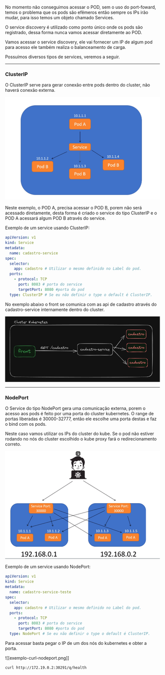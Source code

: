 No momento não conseguimos acessar o POD, sem o uso do port-foward, temos o problema que os pods são efêmeros então sempre os IPs irão mudar, para isso temos um objeto chamado Services.

O service discovery é utilizado  como ponto único onde os pods são registrado, dessa forma nunca vamos acessar diretamente ao POD.

Vamos acessar o service discovery, ele vai fornecer um IP de algum pod para acesso ele também realiza o balanceamento de carga.

Possuímos diversos tipos de services, veremos a seguir.

---
### **ClusterIP**

O ClusterIP serve para gerar conexão entre pods dentro do cluster, não haverá conexão externa.

![](../imagens/service-clusterip.png)

Neste exemplo, o POD A, precisa acessar o POD B, porem não será acessado diretamente, desta forma é criado o service do tipo ClusterIP e o POD A acessará algum POD B através do service.

Exemplo de um service usando ClusterIP:

```yml
apiVersion: v1
kind: Service
metadata:
  name: cadastro-service
spec:
  selector:
    app: cadastro # Utilizar o mesmo definido no Label do pod.
  ports:
    - protocol: TCP
      port: 8083 # porta do service
      targetPort: 8080 #porta do pod
  type: ClusterIP # Se eu não definir o type o default é ClusterIP.

```


No exemplo abaixo o front se comunica com as api de cadastro através do cadastro-service internamente dentro do cluster.

![](../imagens/exemplo-cadastro-service.png)

---
### **NodePort**

O Service do tipo NodePort gera uma comunicação externa, porem o acesso aos pods é feito por uma porta do cluster kubernetes.
O range de portas liberadas é 30000-32777, então ele escolhe uma porta destas e faz o bind com os pods.

Neste caso vamos utilizar os IPs do cluster do kube. Se o pod não estiver rodando no nós do cluster escolhido o kube proxy fará o redirecionamento correto.

![](../imagens/exemplo-nodeport.png)

Exemplo de um service usando NodePort:

```yml
apiVersion: v1
kind: Service
metadata:
  name: cadastro-service-teste
spec:
  selector:
    app: cadastro # Utilizar o mesmo definido no Label do pod.
  ports:
    - protocol: TCP
      port: 8083 # porta do service
      targetPort: 8080 #porta do pod
  type: NodePort # Se eu não definir o type o default é ClusterIP.

```

Para acessar basta pegar o IP de um dos nós do kubernetes e obter a porta.

![[exemplo-curl-nodeport.png]]

```bash
curl http://172.19.0.2:30291/q/health
```